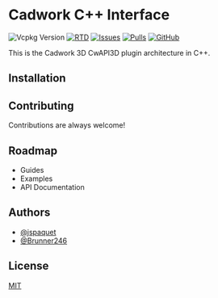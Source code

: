 # Cadwork C++ Interface

![Vcpkg Version](https://img.shields.io/vcpkg/v/cwapi3d)
[![RTD](https://img.shields.io/readthedocs/cwapi3dcpp)](https://docs.cadwork.com/projects/cwapi3dcpp/en/latest/)
[![Issues](https://img.shields.io/github/issues/cwapi3d/cwapi3dcpp)](https://github.com/cwapi3d/cwapi3dcpp/issues)
[![Pulls](https://img.shields.io/github/issues-pr/cwapi3d/cwapi3dcpp)](https://github.com/cwapi3d/cwapi3dcpp/pulls)
[![GitHub](https://img.shields.io/github/license/cwapi3d/cwapi3dcpp)](https://choosealicense.com/licenses/mit/)

This is the Cadwork 3D CwAPI3D plugin architecture in C++.

## Installation

## Contributing

Contributions are always welcome!

## Roadmap

- Guides
- Examples
- API Documentation

## Authors

- [@jspaquet](https://github.com/jspaquet)
- [@Brunner246](https://github.com/Brunner246)

## License

[MIT](https://choosealicense.com/licenses/mit/)
